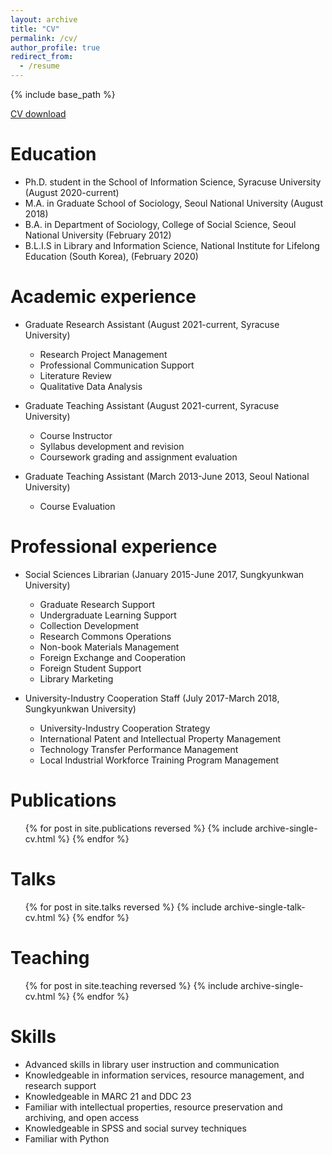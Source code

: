 ```yaml
---
layout: archive
title: "CV"
permalink: /cv/
author_profile: true
redirect_from:
  - /resume
---
```


{% include base_path %}

[CV download](https://jeongbaechoi.github.io/files/CV-Jeongbae_Choi-2025-08-08.pdf)

Education
======
* Ph.D. student in the School of Information Science, Syracuse University (August 2020-current)
* M.A. in Graduate School of Sociology, Seoul National University (August 2018)
* B.A. in Department of Sociology, College of Social Science, Seoul National University (February 2012)
* B.L.I.S in Library and Information Science, National Institute for Lifelong Education (South Korea), (February 2020)


Academic experience
======
* Graduate Research Assistant (August 2021-current, Syracuse University)
  * Research Project Management
  * Professional Communication Support
  * Literature Review
  * Qualitative Data Analysis
 
* Graduate Teaching Assistant (August 2021-current, Syracuse University)
  * Course Instructor
  * Syllabus development and revision
  * Coursework grading and assignment evaluation

* Graduate Teaching Assistant (March 2013-June 2013, Seoul National University)
  * Course Evaluation
 
Professional experience
======
* Social Sciences Librarian (January 2015-June 2017, Sungkyunkwan University)
  * Graduate Research Support
  * Undergraduate Learning Support
  * Collection Development
  * Research Commons Operations
  * Non-book Materials Management
  * Foreign Exchange and Cooperation
  * Foreign Student Support
  * Library Marketing

* University-Industry Cooperation Staff (July 2017-March 2018, Sungkyunkwan University)
  * University-Industry Cooperation Strategy
  * International Patent and Intellectual Property Management
  * Technology Transfer Performance Management
  * Local Industrial Workforce Training Program Management

Publications
======
  <ul>{% for post in site.publications reversed %}
    {% include archive-single-cv.html %}
  {% endfor %}</ul>
  
Talks
======
  <ul>{% for post in site.talks reversed %}
    {% include archive-single-talk-cv.html  %}
  {% endfor %}</ul>
  
Teaching
======
  <ul>{% for post in site.teaching reversed %}
    {% include archive-single-cv.html %}
  {% endfor %}</ul>
  
Skills
======
* Advanced skills in library user instruction and communication
* Knowledgeable in information services, resource management, and research support
* Knowledgeable in MARC 21 and DDC 23
* Familiar with intellectual properties, resource preservation and archiving, and open access
* Knowledgeable in SPSS and social survey techniques
* Familiar with Python
